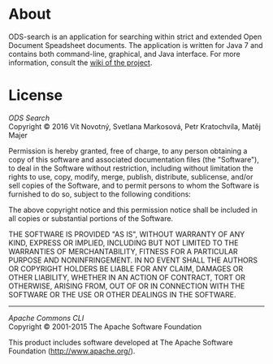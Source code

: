 # About
ODS-search is an application for searching within strict and extended Open Document Speadsheet documents. The application is written for Java 7 and contains both command-line, graphical, and Java interface. For more information, consult the [wiki of the project][wiki].

  [wiki]: https://github.com/Witiko/pb138-ods-search/wiki

# License
*ODS Search*  
Copyright © 2016 Vít Novotný, Svetlana Markosová, Petr Kratochvíla, Matěj Majer

Permission is hereby granted, free of charge, to any person obtaining a copy of this software and associated documentation files (the "Software"), to deal in the Software without restriction, including without limitation the rights to use, copy, modify, merge, publish, distribute, sublicense, and/or sell copies of the Software, and to permit persons to whom the Software is furnished to do so, subject to the following conditions:

The above copyright notice and this permission notice shall be included in all copies or substantial portions of the Software.

THE SOFTWARE IS PROVIDED "AS IS", WITHOUT WARRANTY OF ANY KIND, EXPRESS OR IMPLIED, INCLUDING BUT NOT LIMITED TO THE WARRANTIES OF MERCHANTABILITY, FITNESS FOR A PARTICULAR PURPOSE AND NONINFRINGEMENT. IN NO EVENT SHALL THE AUTHORS OR COPYRIGHT HOLDERS BE LIABLE FOR ANY CLAIM, DAMAGES OR OTHER LIABILITY, WHETHER IN AN ACTION OF CONTRACT, TORT OR OTHERWISE, ARISING FROM, OUT OF OR IN CONNECTION WITH THE SOFTWARE OR THE USE OR OTHER DEALINGS IN THE SOFTWARE.

***

*Apache Commons CLI*  
Copyright © 2001-2015 The Apache Software Foundation

This product includes software developed at
The Apache Software Foundation (http://www.apache.org/).
